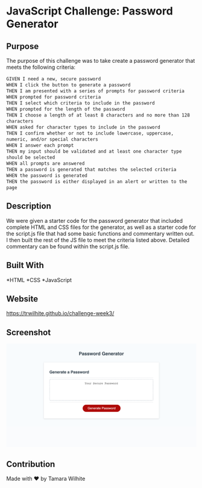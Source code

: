 # JavaScript Challenge: Password Generator

## Purpose
The purpose of this challenge was to take create a password generator that meets the following criteria:

```
GIVEN I need a new, secure password
WHEN I click the button to generate a password
THEN I am presented with a series of prompts for password criteria
WHEN prompted for password criteria
THEN I select which criteria to include in the password
WHEN prompted for the length of the password
THEN I choose a length of at least 8 characters and no more than 128 characters
WHEN asked for character types to include in the password
THEN I confirm whether or not to include lowercase, uppercase, numeric, and/or special characters
WHEN I answer each prompt
THEN my input should be validated and at least one character type should be selected
WHEN all prompts are answered
THEN a password is generated that matches the selected criteria
WHEN the password is generated
THEN the password is either displayed in an alert or written to the page
```

## Description
We were given a starter code for the password generator that included complete HTML and CSS files for the generator, as well as a starter code for the script.js file that had some basic functions and commentary written out. I then built the rest of the JS file to meet the criteria listed above. Detailed commentary can be found within the script.js file.

## Built With
*HTML
*CSS
*JavaScript

## Website
https://trwilhite.github.io/challenge-week3/

## Screenshot
![Screenshot](./Develop/images/screenshot.png?raw=true "Screenshot")

## Contribution
Made with ❤️️ by Tamara Wilhite
